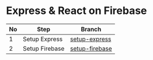 # Express & React on Firebase

|No|Step|Branch|
|--|--|--|
|1|Setup Express|[setup-express](https://github.com/ynwd/express-react/tree/setup-express)|
|2|Setup Firebase|[setup-firebase](https://github.com/ynwd/express-react/tree/setup-firebase)|